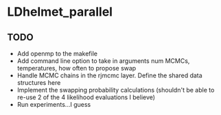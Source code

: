 # LDhelmet_parallel

## TODO
- Add openmp to the makefile
- Add command line option to take in arguments num MCMCs, temperatures, how often to propose swap
- Handle MCMC chains in the rjmcmc layer. Define the shared data structures here
- Implement the swapping probability calculations (shouldn't be able to re-use 2 of the 4 likelihood evaluations I believe)
- Run experiments...I guess
